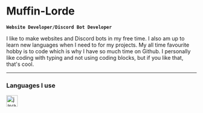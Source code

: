 # Muffin-Lorde

**`Website Developer/Discord Bot Developer`**

I like to make websites and Discord bots in my free time. I also am up to learn new languages when I need to for my projects. My all time favourite hobby is to code which is why I have so much time on Github. I personally like coding with typing and not using coding blocks, but if you like that, that's cool.
___

### Languages I use

<img align="left" alt="java" width="30px" style="padding-right:10px;" src="https://icons8.com/icon/PXTY4q2Sq2lG/javascript">
